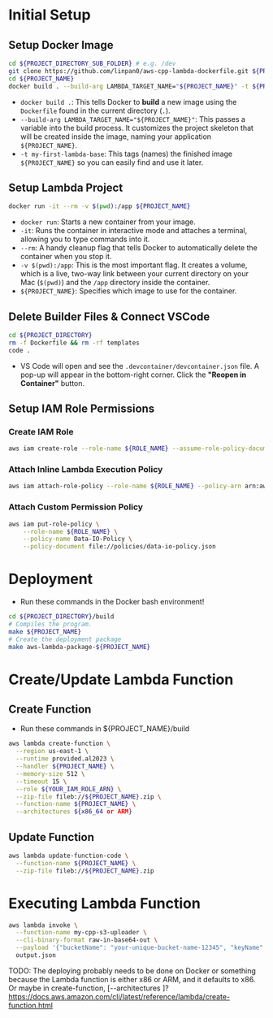 # Initial Setup

## Setup Docker Image

```bash
cd ${PROJECT_DIRECTORY_SUB_FOLDER} # e.g. /dev
git clone https://github.com/linpan0/aws-cpp-lambda-dockerfile.git ${PROJECT_NAME} && rm -rf ${PROJECT_NAME}/.git
cd ${PROJECT_NAME}
docker build . --build-arg LAMBDA_TARGET_NAME="${PROJECT_NAME}" -t ${PROJECT_NAME}
```

- `docker build .`: This tells Docker to **build** a new image using the `Dockerfile` found in the current directory (`.`).
- `--build-arg LAMBDA_TARGET_NAME="${PROJECT_NAME}"`: This passes a variable into the build process. It customizes the project skeleton that will be created inside the image, naming your application `${PROJECT_NAME}`.
- `-t my-first-lambda-base`: This tags (names) the finished image `${PROJECT_NAME}` so you can easily find and use it later.

## Setup Lambda Project

```bash
docker run -it --rm -v $(pwd):/app ${PROJECT_NAME}
```

- `docker run`: Starts a new container from your image.
- `-it`: Runs the container in interactive mode and attaches a terminal, allowing you to type commands into it.
- `--rm`: A handy cleanup flag that tells Docker to automatically delete the container when you stop it.
- `-v $(pwd):/app`: This is the most important flag. It creates a volume, which is a live, two-way link between your current directory on your Mac (`$(pwd)`) and the `/app` directory inside the container.
- `${PROJECT_NAME}`: Specifies which image to use for the container.

## Delete Builder Files & Connect VSCode

```bash
cd ${PROJECT_DIRECTORY}
rm -f Dockerfile && rm -rf templates
code .
```

- VS Code will open and see the `.devcontainer/devcontainer.json` file. A pop-up will appear in the bottom-right corner. Click the **"Reopen in Container"** button.

## Setup IAM Role Permissions

### Create IAM Role

```bash
aws iam create-role --role-name ${ROLE_NAME} --assume-role-policy-document file://policies/trust-policy.json
```

### Attach Inline Lambda Execution Policy

```bash
aws iam attach-role-policy --role-name ${ROLE_NAME} --policy-arn arn:aws:iam::aws:policy/service-role/AWSLambdaBasicExecutionRole
```

### Attach Custom Permission Policy

```bash
aws iam put-role-policy \
    --role-name ${ROLE_NAME} \
    --policy-name Data-IO-Policy \
    --policy-document file://policies/data-io-policy.json
```

# Deployment

- Run these commands in the Docker bash environment!

```bash
cd ${PROJECT_DIRECTORY}/build
# Compiles the program.
make ${PROJECT_NAME}
# Create the deployment package
make aws-lambda-package-${PROJECT_NAME}
```

# Create/Update Lambda Function

## Create Function

- Run these commands in ${PROJECT_NAME}/build

```bash
aws lambda create-function \
  --region us-east-1 \
  --runtime provided.al2023 \
  --handler ${PROJECT_NAME} \
  --memory-size 512 \
  --timeout 15 \
  --role ${YOUR_IAM_ROLE_ARN} \
  --zip-file fileb://${PROJECT_NAME}.zip \
  --function-name ${PROJECT_NAME} \
  --architectures ${x86_64 or ARM}
```

## Update Function

```bash
aws lambda update-function-code \
  --function-name ${PROJECT_NAME} \
  --zip-file fileb://${PROJECT_NAME}.zip
```

# Executing Lambda Function

```bash
aws lambda invoke \
  --function-name my-cpp-s3-uploader \
  --cli-binary-format raw-in-base64-out \
  --payload '{"bucketName": "your-unique-bucket-name-12345", "keyName": "hello-from-lambda.txt", "fileContent": "This is a test file from C++ Lambda!"}' \
  output.json
```

TODO: The deploying probably needs to be done on Docker or something because the Lambda function is either x86 or ARM, and it defaults to x86. Or maybe in create-function, [--architectures <value>]? https://docs.aws.amazon.com/cli/latest/reference/lambda/create-function.html
